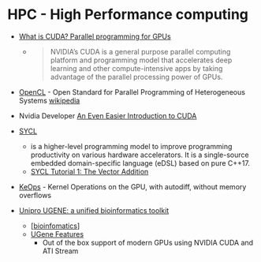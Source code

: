 HPC - High Performance computing
===

* [What is CUDA? Parallel programming for GPUs](https://www.infoworld.com/article/3299703/what-is-cuda-parallel-programming-for-gpus.html)
    * > NVIDIA’s CUDA is a general purpose parallel computing platform and programming model that accelerates deep learning and other compute-intensive apps by taking advantage of the parallel processing power of GPUs.
* [OpenCL](https://www.khronos.org/opencl/) - Open Standard for Parallel Programming of Heterogeneous Systems [wikipedia](https://en.wikipedia.org/wiki/OpenCL)
* Nvidia Developer [An Even Easier Introduction to CUDA](https://developer.nvidia.com/blog/even-easier-introduction-cuda/)
* [SYCL](https://en.wikipedia.org/wiki/SYCL)
    * is a higher-level programming model to improve programming productivity on various hardware accelerators. It is a single-source embedded domain-specific language (eDSL) based on pure C++17.
    * [SYCL Tutorial 1: The Vector Addition](https://codeplay.com/portal/blogs/2014/05/19/sycl-tutorial-1-the-vector-addition.html)
* [KeOps](https://www.kernel-operations.io/) - Kernel Operations on the GPU, with autodiff, without memory overflows

* [Unipro UGENE: a unified bioinformatics toolkit](https://academic.oup.com/bioinformatics/article/28/8/1166/195474)
    * [[bioinfomatics]]
    * [UGene Features](http://ugene.net/key_features.html)
        * Out of the box support of modern GPUs using NVIDIA CUDA and ATI Stream

[//begin]: # "Autogenerated link references for markdown compatibility"
[bioinfomatics]: bioinfomatics.md "BioInformatics"
[//end]: # "Autogenerated link references"